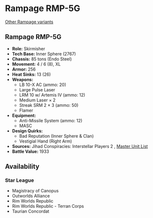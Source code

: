 # Rampage RMP-5G 

[Other Rampage variants](../rampage.md) 

## Rampage RMP-5G 

- **Role:** Skirmisher 
- **Tech Base:** Inner Sphere (2767) 
- **Chassis:** 85 tons (Endo Steel) 
- **Movement:** 4 / 6 (8), XL 
- **Armor:** 256 
- **Heat Sinks:** 13 (26) 
- **Weapons:** 
  - LB 10-X AC (ammo: 20) 
  - Large Pulse Laser 
  - LRM 10 w/ Artemis IV (ammo: 12) 
  - Medium Laser × 2 
  - Streak SRM 2 × 3 (ammo: 50) 
  - Flamer 
- **Equipment:** 
  - Anti-Missile System (ammo: 12) 
  - MASC 
- **Design Quirks:** 
  - Bad Reputation (Inner Sphere & Clan) 
  - Vestigial Hand (Right Arm) 
- **Sources:** Jihad Conspiracies: Interstellar Players 2 , [Master Unit List](http://masterunitlist.info/Unit/Details/2637) 
- **Battle Value:** 1933 

## Availability 

### Star League 

- Magistracy of Canopus 
- Outworlds Alliance 
- Rim Worlds Republic 
- Rim Worlds Republic - Terran Corps 
- Taurian Concordat 

